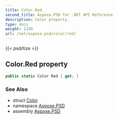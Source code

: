 ```yaml
---
title: Color.Red
second_title: Aspose.PSD for .NET API Reference
description: Color property. 
type: docs
weight: 1150
url: /net/aspose.psd/color/red/
---
```

{{< psd/tize >}}
## Color.Red property

```csharp
public static Color Red { get; }
```

### See Also

* struct [Color](../)
* namespace [Aspose.PSD](../../color/)
* assembly [Aspose.PSD](../../../)


